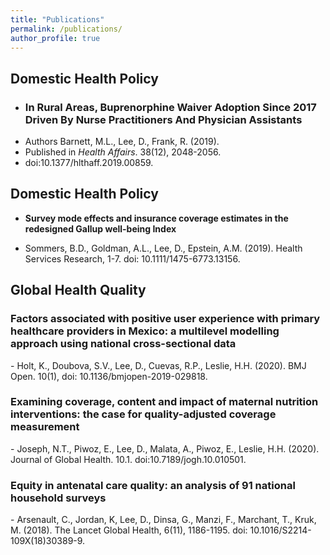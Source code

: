 ```yaml
---
title: "Publications"
permalink: /publications/
author_profile: true
---
```


<h2>Domestic Health Policy</h2>

- <h3>In Rural Areas, Buprenorphine Waiver Adoption Since 2017 Driven By Nurse Practitioners And Physician Assistants</h3>
- Authors Barnett, M.L., Lee, D., Frank, R. (2019).
- Published in *Health Affairs*. 38(12), 2048-2056. 
- doi:10.1377/hlthaff.2019.00859.

<h2>Domestic Health Policy</h2>

- **Survey mode effects and insurance coverage estimates in the redesigned Gallup well-being Index**

- Sommers, B.D., Goldman, A.L., Lee, D., Epstein, A.M. (2019). Health Services Research, 1-7. doi: 10.1111/1475-6773.13156.

<h2>Global Health Quality</h2>

<h3>Factors associated with positive user experience with primary healthcare providers in Mexico: a multilevel modelling approach using national cross-sectional data</h3>
- Holt, K., Doubova, S.V., Lee, D., Cuevas, R.P., Leslie, H.H. (2020). BMJ Open. 10(1), doi: 10.1136/bmjopen-2019-029818.

<h3>Examining coverage, content and impact of maternal nutrition interventions: the case for quality-adjusted coverage measurement</h3>
- Joseph, N.T., Piwoz, E., Lee, D., Malata, A., Piwoz, E., Leslie, H.H. (2020). Journal of Global Health. 10.1. doi:10.7189/jogh.10.010501.

<h3>Equity in antenatal care quality: an analysis of 91 national household surveys</h3>
- Arsenault, C., Jordan, K, Lee, D., Dinsa, G., Manzi, F., Marchant, T., Kruk, M. (2018). The Lancet Global Health, 6(11), 1186-1195. doi: 10.1016/S2214-109X(18)30389-9.
